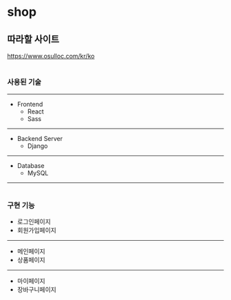 # shop

## 따라할 사이트 
https://www.osulloc.com/kr/ko


#

### 사용된 기술

---

- Frontend
    - React
    - Sass

---

- Backend Server
    - Django

---

- Database
    - MySQL

---


#


### 구현 기능

- 로그인페이지
- 회원가입페이지

---

- 메인페이지
- 상품페이지

---

- 마이페이지
- 장바구니페이지
